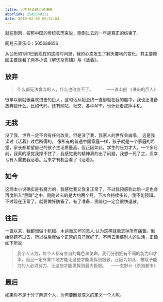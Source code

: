 ```yaml
---
title: 人生只会越走越清晰
abbrlink: 2545549131
date: 2019-02-05 00:52:04
---
```

就在刚刚，按照中国的传统农历来说，刚刚过去的一年是真正的结束了。

<!--more-->

网易云音乐ID：505688656

从公历的1月1日到现在的这段时间里，我的心态发生了翻天覆地的变化。其主要原因主要是看了两本小说《解忧杂货铺》与《活着》。

## 放弃

> 什么都无法舍弃的人，什么也改变不了。
> <span style="float: right;">——谏山创 《进击的巨人》</span>

很早以前就很喜欢进击的巨人，这句话从始至终一直徘徊在我的脑中，我也正准备放弃些什么。比如代码，还有网站、社交、各种APP，也计划着戒掉手机。

## 无我

没了我，世界一定不会有任何改变，但是没了我，我家人的世界会崩塌。
这是我读过《活着》过后所得的。
像所有的普通中国家庭一样，孩子就是一个家庭的希望，家长都希望自己的孩子生活质量高。但正因如此，学生的压力才大，一个多月前，我真的感觉我撑不住了，我感觉我的精神真的出了问题，我想一死了之，但幸亏有人需要我活着。后来才有机会看了《活着》。

## 如今

这两本小说确实是有魔力的，我感觉我又恢复正常了，不过我预感到此后一定也会再度陷入“黑暗”之中。刚刚过去的是大约两个月，下次会持续多长，我不能预知。不过现在正常了，就要做好防备了，有了准备，黑暗也一定会很快退散。

## 往后

一直以来，我都想做个机械、木讷而又坏的恶人,认为这样就能忘掉所有痛苦。但始终跨不过去，所以往后就做个正常的自己就好了。不再去羡慕别人的生活，正像如下所说

> 我个人认为，每个人都有各自的角色和使命。我们分别拥有不同的能力和才华，而且一定有某个地方能让这些才能发挥到极致。正因为如此，被赋予能力的人必须努力，让这些才能发挥到最大极限。
> <span style="float: right;">——玄野计《杀戮都市》</span>

## 最后

如果你不是十分了解这个人，为何要断章取义的定义一个人呢。